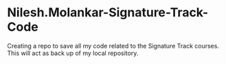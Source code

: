 # Nilesh.Molankar-Signature-Track-Code
Creating a repo to save all my code related to the Signature Track courses. This will act as back up of my local repository.
